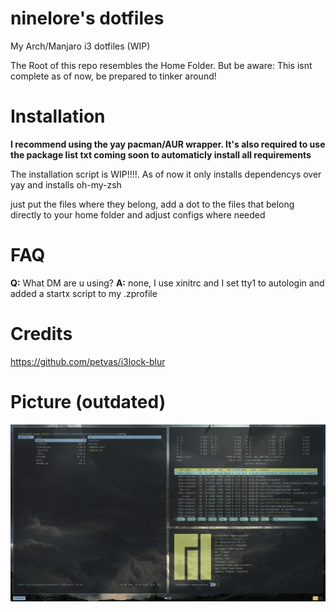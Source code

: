 # ninelore's dotfiles
My Arch/Manjaro i3 dotfiles (WIP)

The Root of this repo resembles the Home Folder.
But be aware: This isnt complete as of now, be prepared to tinker around!

# Installation
**I recommend using the yay pacman/AUR wrapper. It's also required to use the package list txt coming soon to automaticly install all requirements**

The installation script is WIP!!!!. As of now it only installs dependencys over yay and installs oh-my-zsh

just put the files where they belong, add a dot to the files that belong directly to your home folder and adjust configs where needed

# FAQ
**Q:** What DM are u using?        **A:** none, I use xinitrc and I set tty1 to autologin and added a startx script to my .zprofile

# Credits
https://github.com/petvas/i3lock-blur

# Picture (outdated)
![Picture](preview.png)
